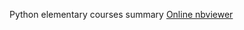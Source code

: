 Python elementary courses summary
[Online nbviewer](https://nbviewer.jupyter.org/github/LAUGHTALE/CDA/tree/master/Python%20elementary%20course/)
